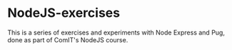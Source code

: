 # NodeJS-exercises

This is a series of exercises and experiments with Node Express and Pug, done as part of ComIT's NodeJS course.
